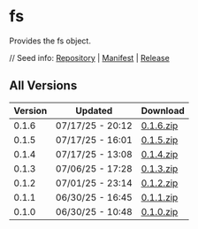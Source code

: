 # fs

Provides the fs object.

// Seed info: [Repository](https://github.com/fabriccore/fs-js) | [Manifest](https://raw.githubusercontent.com/fabriccore/fs-js/refs/heads/master/package.json) | [Release](https://github.com/fabriccore/fs-js/archive/refs/heads/master.zip)

## All Versions

|Version|Updated|Download|
|---|---|---|
|0.1.6|07/17/25 - 20:12|[0.1.6.zip](./releases/0.1.6.zip)|
|0.1.5|07/17/25 - 16:01|[0.1.5.zip](./releases/0.1.5.zip)|
|0.1.4|07/17/25 - 13:08|[0.1.4.zip](./releases/0.1.4.zip)|
|0.1.3|07/06/25 - 17:28|[0.1.3.zip](./releases/0.1.3.zip)|
|0.1.2|07/01/25 - 23:14|[0.1.2.zip](./releases/0.1.2.zip)|
|0.1.1|06/30/25 - 16:45|[0.1.1.zip](./releases/0.1.1.zip)|
|0.1.0|06/30/25 - 10:48|[0.1.0.zip](./releases/0.1.0.zip)|